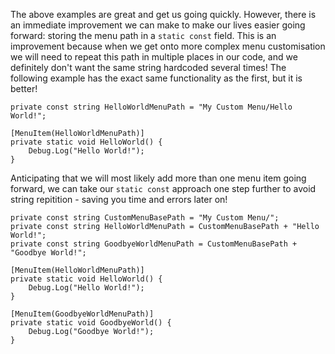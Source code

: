 The above examples are great and get us going quickly. However, there is an immediate improvement we can make to make our lives easier going forward: storing the menu path in a `static const` field. This is an improvement because when we get onto more complex menu customisation we will need to repeat this path in multiple places in our code, and we definitely don't want the same string hardcoded several times! The following example has the exact same functionality as the first, but it is better!
```
private const string HelloWorldMenuPath = "My Custom Menu/Hello World!";
```
```
[MenuItem(HelloWorldMenuPath)]
private static void HelloWorld() {
	Debug.Log("Hello World!");
}
```
Anticipating that we will most likely add more than one menu item going forward, we can take our `static const` approach one step further to avoid string repitition - saving you time and errors later on!
```
private const string CustomMenuBasePath = "My Custom Menu/";
private const string HelloWorldMenuPath = CustomMenuBasePath + "Hello World!";
private const string GoodbyeWorldMenuPath = CustomMenuBasePath + "Goodbye World!";
```
```
[MenuItem(HelloWorldMenuPath)]
private static void HelloWorld() {
	Debug.Log("Hello World!");
}

[MenuItem(GoodbyeWorldMenuPath)]
private static void GoodbyeWorld() {
	Debug.Log("Goodbye World!");
}
```